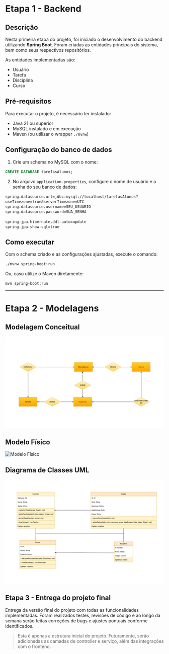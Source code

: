 
# Etapa 1 - Backend

## Descrição

Nesta primeira etapa do projeto, foi iniciado o desenvolvimento do backend utilizando **Spring Boot**. Foram criadas as entidades principais do sistema, bem como seus respectivos repositórios.

As entidades implementadas são:

- Usuário  
- Tarefa  
- Disciplina  
- Curso  

## Pré-requisitos

Para executar o projeto, é necessário ter instalado:

- Java 21 ou superior  
- MySQL instalado e em execução  
- Maven (ou utilizar o wrapper `./mvnw`)  

## Configuração do banco de dados

1. Crie um schema no MySQL com o nome:

```sql
CREATE DATABASE tarefasAlunos;
```

2. No arquivo `application.properties`, configure o nome de usuário e a senha do seu banco de dados:

```properties
spring.datasource.url=jdbc:mysql://localhost/tarefasAlunos?useTimezone=true&serverTimezone=UTC
spring.datasource.username=SEU_USUARIO
spring.datasource.password=SUA_SENHA

spring.jpa.hibernate.ddl-auto=update
spring.jpa.show-sql=true
```

## Como executar

Com o schema criado e as configurações ajustadas, execute o comando:

```bash
./mvnw spring-boot:run
```

Ou, caso utilize o Maven diretamente:

```bash
mvn spring-boot:run
```

---

# Etapa 2 - Modelagens

## Modelagem Conceitual

![Modelagem Conceitual](img-readme/Conceitual.png)

## Modelo Físico

![Modelo Físico](img-readme/ModeloFísico.png)

## Diagrama de Classes UML

![Diagrama de Classes UML](img-readme/DiagramadeClassesUML.png)

## Etapa 3 - Entrega do projeto final

Entrega da versão final do projeto com todas as funcionalidades implementadas. Foram realizados testes, revisões de código e ao longo da semana serão feitas correções de bugs e ajustes pontuais conforme identificados.

> Esta é apenas a estrutura inicial do projeto. Futuramente, serão adicionadas as camadas de controller e serviço, além das integrações com o frontend.
